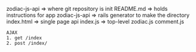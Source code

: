 zodiac-js-api => where git repository is init
    README.md => holds instructions for app
    zodiac-js-api => rails generator to make the directory
    index.html => single page api
        index.js => top-level
        zodiac.js
        comment.js
    
    AJAX 
    1. get /index
    2. post /index/
    

